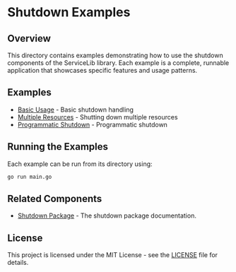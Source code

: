 # Shutdown Examples

## Overview

This directory contains examples demonstrating how to use the shutdown components of the ServiceLib library. Each example is a complete, runnable application that showcases specific features and usage patterns.

## Examples

- [Basic Usage](./basic_usage_example/README.md) - Basic shutdown handling
- [Multiple Resources](./multiple_resource_example/README.md) - Shutting down multiple resources
- [Programmatic Shutdown](./programmatic_shutdown_example/README.md) - Programmatic shutdown

## Running the Examples

Each example can be run from its directory using:

```bash
go run main.go
```

## Related Components

- [Shutdown Package](../../shutdown/README.md) - The shutdown package documentation.

## License

This project is licensed under the MIT License - see the [LICENSE](../../LICENSE) file for details.